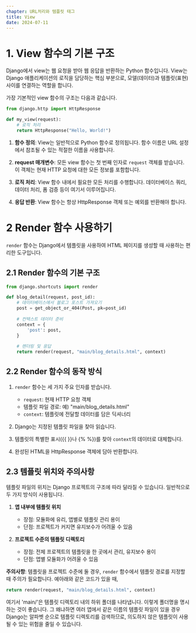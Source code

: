 ```yaml
---
chapter: URL처리와 템플릿 태그
title: View
date: 2024-07-11
---
```

# 1. View 함수의 기본 구조

Django에서 view는 웹 요청을 받아 웹 응답을 반환하는 Python 함수입니다. View는 Django 애플리케이션의 로직을 담당하는 핵심 부분으로, 모델(데이터)과 템플릿(표현) 사이를 연결하는 역할을 합니다.

가장 기본적인 view 함수의 구조는 다음과 같습니다.

```python
from django.http import HttpResponse

def my_view(request):
    # 로직 처리
    return HttpResponse("Hello, World!")
```

1. **함수 정의**: View는 일반적으로 Python 함수로 정의됩니다. 함수 이름은 URL 설정에서 참조될 수 있는 적절한 이름을 사용합니다.

2. **request 매개변수**: 모든 view 함수는 첫 번째 인자로 `request` 객체를 받습니다. 이 객체는 현재 HTTP 요청에 대한 모든 정보를 포함합니다.

3. **로직 처리**: View 함수 내에서 필요한 모든 처리를 수행합니다. 데이터베이스 쿼리, 데이터 처리, 폼 검증 등이 여기서 이루어집니다.

4. **응답 반환**: View 함수는 항상 HttpResponse 객체 또는 예외를 반환해야 합니다.

# 2 Render 함수 사용하기

`render` 함수는 Django에서 템플릿을 사용하여 HTML 페이지를 생성할 때 사용하는 편리한 도구입니다. 

## 2.1 Render 함수의 기본 구조

```python
from django.shortcuts import render

def blog_detail(request, post_id):
    # 데이터베이스에서 블로그 포스트 가져오기
    post = get_object_or_404(Post, pk=post_id)
    
    # 컨텍스트 데이터 준비
    context = {
        'post': post,
    }
    
    # 렌더링 및 응답
    return render(request, "main/blog_details.html", context)
```

## 2.2 Render 함수의 동작 방식

1. `render` 함수는 세 가지 주요 인자를 받습니다.
   - `request`: 현재 HTTP 요청 객체
   - 템플릿 파일 경로: 예) "main/blog_details.html"
   - `context`: 템플릿에 전달할 데이터를 담은 딕셔너리

2. Django는 지정된 템플릿 파일을 찾아 읽습니다.

3. 템플릿의 특별한 표시({{ }}나 {% %})를 찾아 `context`의 데이터로 대체합니다.

4. 완성된 HTML을 HttpResponse 객체에 담아 반환합니다.

## 2.3 템플릿 위치와 주의사항

템플릿 파일의 위치는 Django 프로젝트의 구조에 따라 달라질 수 있습니다. 일반적으로 두 가지 방식이 사용됩니다.

1. **앱 내부에 템플릿 위치**
   - 장점: 모듈화에 유리, 앱별로 템플릿 관리 용이
   - 단점: 프로젝트가 커지면 유지보수가 어려울 수 있음

2. **프로젝트 수준의 템플릿 디렉토리**
   - 장점: 전체 프로젝트의 템플릿을 한 곳에서 관리, 유지보수 용이
   - 단점: 앱별 모듈화가 어려울 수 있음

**주의사항**: 
템플릿을 프로젝트 수준에 둘 경우, `render` 함수에서 템플릿 경로를 지정할 때 주의가 필요합니다. 예아래와 같은 코드가 있을 때,

```python
return render(request, "main/blog_details.html", context)
```

여기서 'main/'은 템플릿 디렉토리 내의 하위 폴더를 나타냅니다. 이렇게 폴더명을 명시하는 것이 좋습니다. 그 왜냐하면 여러 앱에서 같은 이름의 템플릿 파일이 있을 경우 Django는 알파벳 순으로 템플릿 디렉토리를 검색하므로, 의도하지 않은 템플릿이 사용될 수 있는 위험을 줄일 수 있습니다.